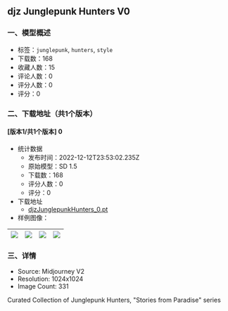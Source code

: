 ## djz Junglepunk Hunters V0
### 一、模型概述

- 标签：`junglepunk`, `hunters`, `style`
- 下载数：168
- 收藏人数：15
- 评论人数：0
- 评分人数：0
- 评分：0

### 二、下载地址（共1个版本）

#### [版本1/共1个版本] 0

- 统计数据
  - 发布时间：2022-12-12T23:53:02.235Z
  - 原始模型：SD 1.5
  - 下载数：168
  - 评分人数：0
  - 评分：0
- 下载地址
  - [djzJunglepunkHunters_0.pt](https://civitai.com/api/download/models/1382)
- 样例图像：

| <img src="https://image.civitai.com/xG1nkqKTMzGDvpLrqFT7WA/df5ec0c0-2858-4029-54aa-9260d9aad100/width=450/12292.jpeg" /> | <img src="https://image.civitai.com/xG1nkqKTMzGDvpLrqFT7WA/06389e2b-accf-400d-4921-e06dfff04700/width=450/12208.jpeg" /> | <img src="https://image.civitai.com/xG1nkqKTMzGDvpLrqFT7WA/d857f54a-b68f-4717-3f3e-bcf65d95a800/width=450/12209.jpeg" /> | <img src="https://image.civitai.com/xG1nkqKTMzGDvpLrqFT7WA/addb5965-e004-4a3f-2ea0-51620842fe00/width=450/12253.jpeg" /> |
| ---- | ---- | ---- | ---- |


### 三、详情
<ul><li>Source: Midjourney V2</li><li>Resolution: 1024x1024</li><li>Image Count: 331</li></ul><p>Curated Collection of Junglepunk Hunters, "Stories from Paradise" series</p>